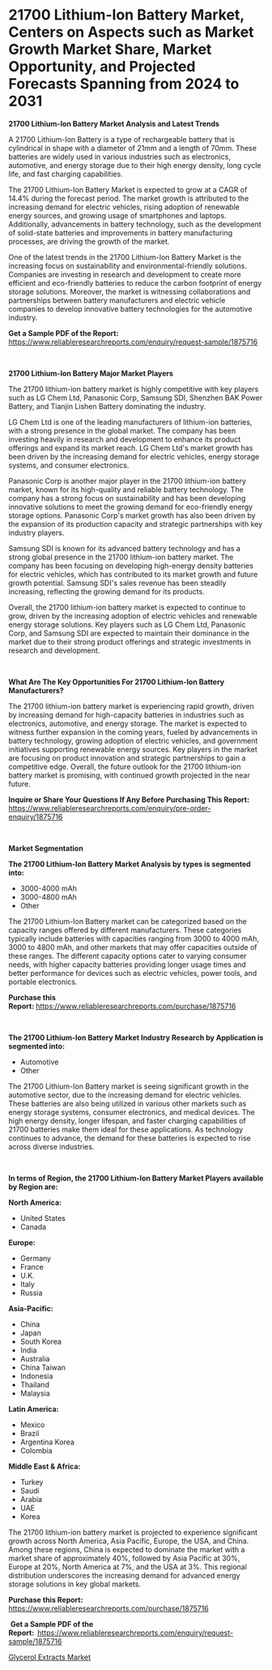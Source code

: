 <p><h1>21700 Lithium-Ion Battery Market, Centers on Aspects such as Market Growth Market Share, Market Opportunity, and Projected Forecasts Spanning from 2024 to 2031</h1></p><p><strong>21700 Lithium-Ion Battery Market Analysis and Latest Trends</strong></p>
<p><p>A 21700 Lithium-Ion Battery is a type of rechargeable battery that is cylindrical in shape with a diameter of 21mm and a length of 70mm. These batteries are widely used in various industries such as electronics, automotive, and energy storage due to their high energy density, long cycle life, and fast charging capabilities.</p><p>The 21700 Lithium-Ion Battery Market is expected to grow at a CAGR of 14.4% during the forecast period. The market growth is attributed to the increasing demand for electric vehicles, rising adoption of renewable energy sources, and growing usage of smartphones and laptops. Additionally, advancements in battery technology, such as the development of solid-state batteries and improvements in battery manufacturing processes, are driving the growth of the market.</p><p>One of the latest trends in the 21700 Lithium-Ion Battery Market is the increasing focus on sustainability and environmental-friendly solutions. Companies are investing in research and development to create more efficient and eco-friendly batteries to reduce the carbon footprint of energy storage solutions. Moreover, the market is witnessing collaborations and partnerships between battery manufacturers and electric vehicle companies to develop innovative battery technologies for the automotive industry.</p></p>
<p><strong>Get a Sample PDF of the Report:&nbsp;</strong> <a href="https://www.reliableresearchreports.com/enquiry/request-sample/1875716">https://www.reliableresearchreports.com/enquiry/request-sample/1875716</a></p>
<p>&nbsp;</p>
<p><strong>21700 Lithium-Ion Battery Major Market Players</strong></p>
<p><p>The 21700 lithium-ion battery market is highly competitive with key players such as LG Chem Ltd, Panasonic Corp, Samsung SDI, Shenzhen BAK Power Battery, and Tianjin Lishen Battery dominating the industry. </p><p>LG Chem Ltd is one of the leading manufacturers of lithium-ion batteries, with a strong presence in the global market. The company has been investing heavily in research and development to enhance its product offerings and expand its market reach. LG Chem Ltd's market growth has been driven by the increasing demand for electric vehicles, energy storage systems, and consumer electronics.</p><p>Panasonic Corp is another major player in the 21700 lithium-ion battery market, known for its high-quality and reliable battery technology. The company has a strong focus on sustainability and has been developing innovative solutions to meet the growing demand for eco-friendly energy storage options. Panasonic Corp's market growth has also been driven by the expansion of its production capacity and strategic partnerships with key industry players.</p><p>Samsung SDI is known for its advanced battery technology and has a strong global presence in the 21700 lithium-ion battery market. The company has been focusing on developing high-energy density batteries for electric vehicles, which has contributed to its market growth and future growth potential. Samsung SDI's sales revenue has been steadily increasing, reflecting the growing demand for its products.</p><p>Overall, the 21700 lithium-ion battery market is expected to continue to grow, driven by the increasing adoption of electric vehicles and renewable energy storage solutions. Key players such as LG Chem Ltd, Panasonic Corp, and Samsung SDI are expected to maintain their dominance in the market due to their strong product offerings and strategic investments in research and development.</p></p>
<p>&nbsp;</p>
<p><strong>What Are The Key Opportunities For 21700 Lithium-Ion Battery Manufacturers?</strong></p>
<p><p>The 21700 lithium-ion battery market is experiencing rapid growth, driven by increasing demand for high-capacity batteries in industries such as electronics, automotive, and energy storage. The market is expected to witness further expansion in the coming years, fueled by advancements in battery technology, growing adoption of electric vehicles, and government initiatives supporting renewable energy sources. Key players in the market are focusing on product innovation and strategic partnerships to gain a competitive edge. Overall, the future outlook for the 21700 lithium-ion battery market is promising, with continued growth projected in the near future.</p></p>
<p><strong>Inquire or Share Your Questions If Any Before Purchasing This Report:</strong> <a href="https://www.reliableresearchreports.com/enquiry/pre-order-enquiry/1875716">https://www.reliableresearchreports.com/enquiry/pre-order-enquiry/1875716</a></p>
<p>&nbsp;</p>
<p><strong>Market Segmentation</strong></p>
<p><strong>The 21700 Lithium-Ion Battery Market Analysis by types is segmented into:</strong></p>
<p><ul><li>3000-4000 mAh</li><li>3000-4800 mAh</li><li>Other</li></ul></p>
<p><p>The 21700 Lithium-Ion Battery market can be categorized based on the capacity ranges offered by different manufacturers. These categories typically include batteries with capacities ranging from 3000 to 4000 mAh, 3000 to 4800 mAh, and other markets that may offer capacities outside of these ranges. The different capacity options cater to varying consumer needs, with higher capacity batteries providing longer usage times and better performance for devices such as electric vehicles, power tools, and portable electronics.</p></p>
<p><strong>Purchase this Report:&nbsp;</strong><a href="https://www.reliableresearchreports.com/purchase/1875716">https://www.reliableresearchreports.com/purchase/1875716</a></p>
<p>&nbsp;</p>
<p><strong>The 21700 Lithium-Ion Battery Market Industry Research by Application is segmented into:</strong></p>
<p><ul><li>Automotive</li><li>Other</li></ul></p>
<p><p>The 21700 Lithium-Ion Battery market is seeing significant growth in the automotive sector, due to the increasing demand for electric vehicles. These batteries are also being utilized in various other markets such as energy storage systems, consumer electronics, and medical devices. The high energy density, longer lifespan, and faster charging capabilities of 21700 batteries make them ideal for these applications. As technology continues to advance, the demand for these batteries is expected to rise across diverse industries.</p></p>
<p>&nbsp;</p>
<p><strong>In terms of Region, the 21700 Lithium-Ion Battery Market Players available by Region are:</strong></p>
<p>
    <p> <strong> North America: </strong>
        <ul>
            <li>United States</li>
            <li>Canada</li>
        </ul>
        </p> 
    <p> <strong> Europe: </strong>
        <ul>
            <li>Germany</li>
            <li>France</li>
            <li>U.K.</li>
            <li>Italy</li>
            <li>Russia</li>
        </ul>
        </p> 
    <p> <strong> Asia-Pacific: </strong>
        <ul>
            <li>China</li>
            <li>Japan</li>
            <li>South Korea</li>
            <li>India</li>
            <li>Australia</li>
            <li>China Taiwan</li>
            <li>Indonesia</li>
            <li>Thailand</li>
            <li>Malaysia</li>
        </ul>
        </p> 
    <p> <strong> Latin America: </strong>
        <ul>
            <li>Mexico</li>
            <li>Brazil</li>
            <li>Argentina Korea</li>
            <li>Colombia</li>
        </ul>
        </p> 
    <p> <strong> Middle East & Africa: </strong>
        <ul>
            <li>Turkey</li>
            <li>Saudi</li>
            <li>Arabia</li>
            <li>UAE</li>
            <li>Korea</li>
        </ul>
    </p>
    </p>
<p><p>The 21700 lithium-ion battery market is projected to experience significant growth across North America, Asia Pacific, Europe, the USA, and China. Among these regions, China is expected to dominate the market with a market share of approximately 40%, followed by Asia Pacific at 30%, Europe at 20%, North America at 7%, and the USA at 3%. This regional distribution underscores the increasing demand for advanced energy storage solutions in key global markets.</p></p>
<p><strong>Purchase this Report: </strong><a href="https://www.reliableresearchreports.com/purchase/1875716">https://www.reliableresearchreports.com/purchase/1875716</a></p>
<p>&nbsp;<strong>Get a Sample PDF of the Report:&nbsp;&nbsp;</strong><a href="https://www.reliableresearchreports.com/enquiry/request-sample/1875716">https://www.reliableresearchreports.com/enquiry/request-sample/1875716</a></p>
<p><strong></strong></p>
<p><p><a href="https://github.com/kathiaseamanalvaradovlprc2h/Market-Research-Report-List-1/blob/main/glycerol-extracts-market.md">Glycerol Extracts Market</a></p></p>